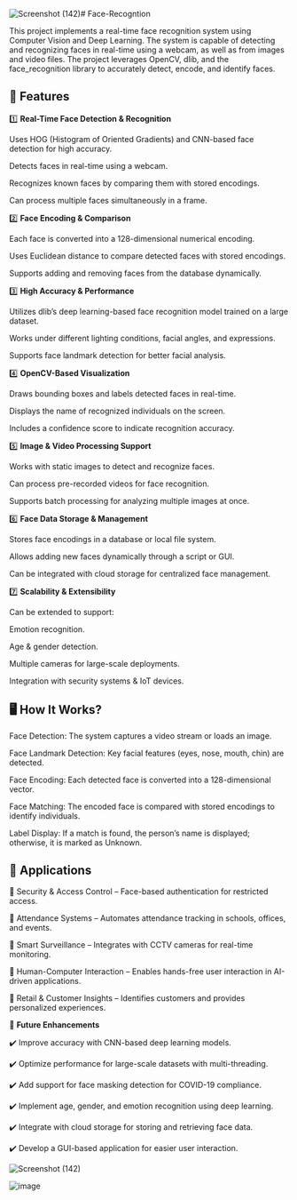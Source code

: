 ![Screenshot (142)](https://github.com/user-attachments/assets/7932b051-ca57-4c41-9c21-ac5bc94b1341)# Face-Recogntion

This project implements a real-time face recognition system using Computer Vision and Deep Learning. The system is capable of detecting and recognizing faces in real-time using a webcam, as well as from images and video files. The project leverages OpenCV, dlib, and the face_recognition library to accurately detect, encode, and identify faces.

## 🔹 Features

1️⃣ **Real-Time Face Detection & Recognition**

Uses HOG (Histogram of Oriented Gradients) and CNN-based face detection for high accuracy.

Detects faces in real-time using a webcam.

Recognizes known faces by comparing them with stored encodings.

Can process multiple faces simultaneously in a frame.

2️⃣ **Face Encoding & Comparison**

Each face is converted into a 128-dimensional numerical encoding.

Uses Euclidean distance to compare detected faces with stored encodings.

Supports adding and removing faces from the database dynamically.

3️⃣ **High Accuracy & Performance**

Utilizes dlib’s deep learning-based face recognition model trained on a large dataset.

Works under different lighting conditions, facial angles, and expressions.

Supports face landmark detection for better facial analysis.

4️⃣ **OpenCV-Based Visualization**

Draws bounding boxes and labels detected faces in real-time.

Displays the name of recognized individuals on the screen.

Includes a confidence score to indicate recognition accuracy.

5️⃣ **Image & Video Processing Support**

Works with static images to detect and recognize faces.

Can process pre-recorded videos for face recognition.

Supports batch processing for analyzing multiple images at once.

6️⃣ **Face Data Storage & Management**

Stores face encodings in a database or local file system.

Allows adding new faces dynamically through a script or GUI.

Can be integrated with cloud storage for centralized face management.

7️⃣ **Scalability & Extensibility**

Can be extended to support:

Emotion recognition.

Age & gender detection.

Multiple cameras for large-scale deployments.

Integration with security systems & IoT devices.

## 🖥️ How It Works?

Face Detection: The system captures a video stream or loads an image.

Face Landmark Detection: Key facial features (eyes, nose, mouth, chin) are detected.

Face Encoding: Each detected face is converted into a 128-dimensional vector.

Face Matching: The encoded face is compared with stored encodings to identify individuals.

Label Display: If a match is found, the person’s name is displayed; otherwise, it is marked as Unknown.

## 📌 Applications

🔹 Security & Access Control – Face-based authentication for restricted access.

🔹 Attendance Systems – Automates attendance tracking in schools, offices, and events.

🔹 Smart Surveillance – Integrates with CCTV cameras for real-time monitoring.

🔹 Human-Computer Interaction – Enables hands-free user interaction in AI-driven applications.

🔹 Retail & Customer Insights – Identifies customers and provides personalized experiences.


🔧 **Future Enhancements**

✔️ Improve accuracy with CNN-based deep learning models.

✔️ Optimize performance for large-scale datasets with multi-threading.

✔️ Add support for face masking detection for COVID-19 compliance.

✔️ Implement age, gender, and emotion recognition using deep learning.

✔️ Integrate with cloud storage for storing and retrieving face data.

✔️ Develop a GUI-based application for easier user interaction.

![Screenshot (142)](https://github.com/user-attachments/assets/61826556-f5b5-4270-8459-6f6186914486)


![image](https://github.com/user-attachments/assets/bd97c86f-8ffe-4415-81a2-93e8db5d9d38)


